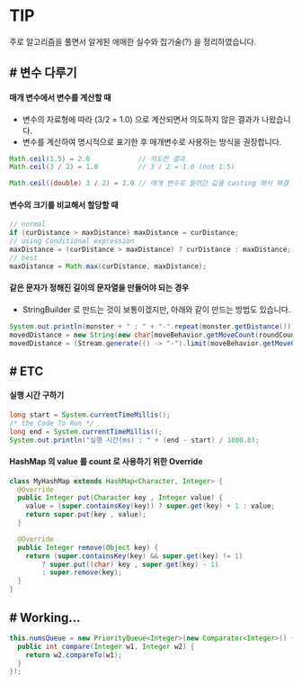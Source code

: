 # TIP
주로 알고리즘을 풀면서 알게된 애매한 실수와 잡기술(?) 을 정리하였습니다. 

## # 변수 다루기
#### 매개 변수에서 변수를 계산할 때
- 변수의 자료형에 따라 (3/2 = 1.0) 으로 계산되면서 의도하지 않은 결과가 나왔습니다.
- 변수를 계산하여 명시적으로 표기한 후 매개변수로 사용하는 방식을 권장합니다.
```java
Math.ceil(1.5) = 2.0            // 의도한 결과
Math.ceil(3 / 2) = 1.0          // 3 / 2 = 1.0 (not 1.5)

Math.ceil((double) 3 / 2) = 2.0 // 매개 변수로 들어간 값을 casting 해서 해결  
```

#### 변수의 크기를 비교해서 할당할 때
```java
// normal 
if (curDistance > maxDistance) maxDistance = curDistance;  
// using Conditional expression
maxDistance = (curDistance > maxDistance) ? curDistance : maxDistance;
// best  
maxDistance = Math.max(curDistance, maxDistance);                     
```

#### 같은 문자가 정해진 길이의 문자열을 만들어야 되는 경우
- StringBuilder 로 만드는 것이 보통이겠지만, 아래와 같이 만드는 방법도 있습니다. 
 
```java
System.out.println(monster + " : " + "-".repeat(monster.getDistance()));
movedDistance = new String(new char[moveBehavior.getMoveCount(roundCount)]).replace("\0", "-");
movedDistance = (Stream.generate(() -> "-").limit(moveBehavior.getMoveCount(roundCount))).collect(Collectors.joining());
```

## # ETC
#### 실행 시간 구하기
```java
long start = System.currentTimeMillis();
/* the Code To Run */
long end = System.currentTimeMillis();
System.out.println("실행 시간(ms) : " + (end - start) / 1000.0);
```

#### HashMap 의 value 를 count 로 사용하기 위한 Override 
```java
class MyHashMap extends HashMap<Character, Integer> {
  @Override
  public Integer put(Character key , Integer value) {
    value = (super.containsKey(key)) ? super.get(key) + 1 : value;
    return super.put(key , value);
  }

  @Override
  public Integer remove(Object key) {
    return (super.containsKey(key) && super.get(key) != 1)
        ? super.put((char) key , super.get(key) - 1)
        : super.remove(key);
  }
}
```

## # Working...


```java
this.numsQueue = new PriorityQueue<Integer>(new Comparator<Integer>() {  
  public int compare(Integer w1, Integer w2) {  
    return w2.compareTo(w1);  
  }  
});
```
